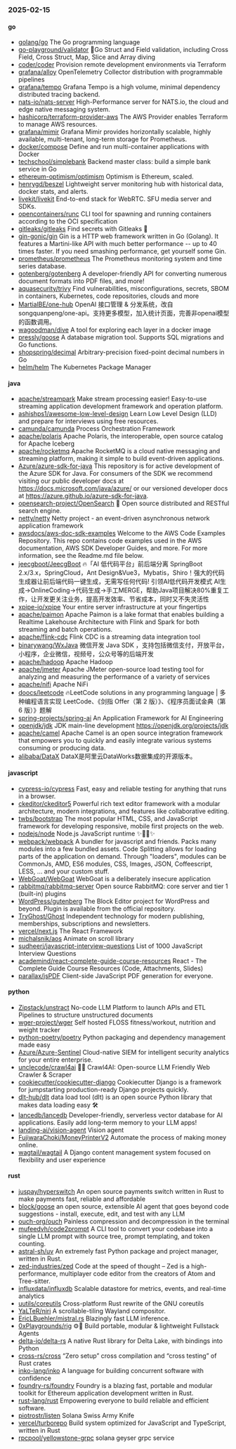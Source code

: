 ### 2025-02-15

#### go
* [golang/go](https://github.com/golang/go) The Go programming language
* [go-playground/validator](https://github.com/go-playground/validator) 💯Go Struct and Field validation, including Cross Field, Cross Struct, Map, Slice and Array diving
* [coder/coder](https://github.com/coder/coder) Provision remote development environments via Terraform
* [grafana/alloy](https://github.com/grafana/alloy) OpenTelemetry Collector distribution with programmable pipelines
* [grafana/tempo](https://github.com/grafana/tempo) Grafana Tempo is a high volume, minimal dependency distributed tracing backend.
* [nats-io/nats-server](https://github.com/nats-io/nats-server) High-Performance server for NATS.io, the cloud and edge native messaging system.
* [hashicorp/terraform-provider-aws](https://github.com/hashicorp/terraform-provider-aws) The AWS Provider enables Terraform to manage AWS resources.
* [grafana/mimir](https://github.com/grafana/mimir) Grafana Mimir provides horizontally scalable, highly available, multi-tenant, long-term storage for Prometheus.
* [docker/compose](https://github.com/docker/compose) Define and run multi-container applications with Docker
* [techschool/simplebank](https://github.com/techschool/simplebank) Backend master class: build a simple bank service in Go
* [ethereum-optimism/optimism](https://github.com/ethereum-optimism/optimism) Optimism is Ethereum, scaled.
* [henrygd/beszel](https://github.com/henrygd/beszel) Lightweight server monitoring hub with historical data, docker stats, and alerts.
* [livekit/livekit](https://github.com/livekit/livekit) End-to-end stack for WebRTC. SFU media server and SDKs.
* [opencontainers/runc](https://github.com/opencontainers/runc) CLI tool for spawning and running containers according to the OCI specification
* [gitleaks/gitleaks](https://github.com/gitleaks/gitleaks) Find secrets with Gitleaks 🔑
* [gin-gonic/gin](https://github.com/gin-gonic/gin) Gin is a HTTP web framework written in Go (Golang). It features a Martini-like API with much better performance -- up to 40 times faster. If you need smashing performance, get yourself some Gin.
* [prometheus/prometheus](https://github.com/prometheus/prometheus) The Prometheus monitoring system and time series database.
* [gotenberg/gotenberg](https://github.com/gotenberg/gotenberg) A developer-friendly API for converting numerous document formats into PDF files, and more!
* [aquasecurity/trivy](https://github.com/aquasecurity/trivy) Find vulnerabilities, misconfigurations, secrets, SBOM in containers, Kubernetes, code repositories, clouds and more
* [MartialBE/one-hub](https://github.com/MartialBE/one-hub) OpenAI 接口管理 & 分发系统，改自songquanpeng/one-api。支持更多模型，加入统计页面，完善非openai模型的函数调用。
* [wagoodman/dive](https://github.com/wagoodman/dive) A tool for exploring each layer in a docker image
* [pressly/goose](https://github.com/pressly/goose) A database migration tool. Supports SQL migrations and Go functions.
* [shopspring/decimal](https://github.com/shopspring/decimal) Arbitrary-precision fixed-point decimal numbers in Go
* [helm/helm](https://github.com/helm/helm) The Kubernetes Package Manager

#### java
* [apache/streampark](https://github.com/apache/streampark) Make stream processing easier! Easy-to-use streaming application development framework and operation platform.
* [ashishps1/awesome-low-level-design](https://github.com/ashishps1/awesome-low-level-design) Learn Low Level Design (LLD) and prepare for interviews using free resources.
* [camunda/camunda](https://github.com/camunda/camunda) Process Orchestration Framework
* [apache/polaris](https://github.com/apache/polaris) Apache Polaris, the interoperable, open source catalog for Apache Iceberg
* [apache/rocketmq](https://github.com/apache/rocketmq) Apache RocketMQ is a cloud native messaging and streaming platform, making it simple to build event-driven applications.
* [Azure/azure-sdk-for-java](https://github.com/Azure/azure-sdk-for-java) This repository is for active development of the Azure SDK for Java. For consumers of the SDK we recommend visiting our public developer docs at https://docs.microsoft.com/java/azure/ or our versioned developer docs at https://azure.github.io/azure-sdk-for-java.
* [opensearch-project/OpenSearch](https://github.com/opensearch-project/OpenSearch) 🔎 Open source distributed and RESTful search engine.
* [netty/netty](https://github.com/netty/netty) Netty project - an event-driven asynchronous network application framework
* [awsdocs/aws-doc-sdk-examples](https://github.com/awsdocs/aws-doc-sdk-examples) Welcome to the AWS Code Examples Repository. This repo contains code examples used in the AWS documentation, AWS SDK Developer Guides, and more. For more information, see the Readme.md file below.
* [jeecgboot/JeecgBoot](https://github.com/jeecgboot/JeecgBoot) 🔥「AI 低代码平台」前后端分离 SpringBoot 2.x/3.x，SpringCloud，Ant Design&Vue3，Mybatis，Shiro！强大的代码生成器让前后端代码一键生成，无需写任何代码! 引领AI低代码开发模式 AI生成->OnlineCoding->代码生成->手工MERGE，帮助Java项目解决80%重复工作，让开发更关注业务，提高开发效率、节省成本，同时又不失灵活性
* [xpipe-io/xpipe](https://github.com/xpipe-io/xpipe) Your entire server infrastructure at your fingertips
* [apache/paimon](https://github.com/apache/paimon) Apache Paimon is a lake format that enables building a Realtime Lakehouse Architecture with Flink and Spark for both streaming and batch operations.
* [apache/flink-cdc](https://github.com/apache/flink-cdc) Flink CDC is a streaming data integration tool
* [binarywang/WxJava](https://github.com/binarywang/WxJava) 微信开发 Java SDK ，支持包括微信支付，开放平台，小程序，企业微信，视频号，公众号等的后端开发
* [apache/hadoop](https://github.com/apache/hadoop) Apache Hadoop
* [apache/jmeter](https://github.com/apache/jmeter) Apache JMeter open-source load testing tool for analyzing and measuring the performance of a variety of services
* [apache/nifi](https://github.com/apache/nifi) Apache NiFi
* [doocs/leetcode](https://github.com/doocs/leetcode) 🔥LeetCode solutions in any programming language | 多种编程语言实现 LeetCode、《剑指 Offer（第 2 版）》、《程序员面试金典（第 6 版）》题解
* [spring-projects/spring-ai](https://github.com/spring-projects/spring-ai) An Application Framework for AI Engineering
* [openjdk/jdk](https://github.com/openjdk/jdk) JDK main-line development https://openjdk.org/projects/jdk
* [apache/camel](https://github.com/apache/camel) Apache Camel is an open source integration framework that empowers you to quickly and easily integrate various systems consuming or producing data.
* [alibaba/DataX](https://github.com/alibaba/DataX) DataX是阿里云DataWorks数据集成的开源版本。

#### javascript
* [cypress-io/cypress](https://github.com/cypress-io/cypress) Fast, easy and reliable testing for anything that runs in a browser.
* [ckeditor/ckeditor5](https://github.com/ckeditor/ckeditor5) Powerful rich text editor framework with a modular architecture, modern integrations, and features like collaborative editing.
* [twbs/bootstrap](https://github.com/twbs/bootstrap) The most popular HTML, CSS, and JavaScript framework for developing responsive, mobile first projects on the web.
* [nodejs/node](https://github.com/nodejs/node) Node.js JavaScript runtime ✨🐢🚀✨
* [webpack/webpack](https://github.com/webpack/webpack) A bundler for javascript and friends. Packs many modules into a few bundled assets. Code Splitting allows for loading parts of the application on demand. Through "loaders", modules can be CommonJs, AMD, ES6 modules, CSS, Images, JSON, Coffeescript, LESS, ... and your custom stuff.
* [WebGoat/WebGoat](https://github.com/WebGoat/WebGoat) WebGoat is a deliberately insecure application
* [rabbitmq/rabbitmq-server](https://github.com/rabbitmq/rabbitmq-server) Open source RabbitMQ: core server and tier 1 (built-in) plugins
* [WordPress/gutenberg](https://github.com/WordPress/gutenberg) The Block Editor project for WordPress and beyond. Plugin is available from the official repository.
* [TryGhost/Ghost](https://github.com/TryGhost/Ghost) Independent technology for modern publishing, memberships, subscriptions and newsletters.
* [vercel/next.js](https://github.com/vercel/next.js) The React Framework
* [michalsnik/aos](https://github.com/michalsnik/aos) Animate on scroll library
* [sudheerj/javascript-interview-questions](https://github.com/sudheerj/javascript-interview-questions) List of 1000 JavaScript Interview Questions
* [academind/react-complete-guide-course-resources](https://github.com/academind/react-complete-guide-course-resources) React - The Complete Guide Course Resources (Code, Attachments, Slides)
* [parallax/jsPDF](https://github.com/parallax/jsPDF) Client-side JavaScript PDF generation for everyone.

#### python
* [Zipstack/unstract](https://github.com/Zipstack/unstract) No-code LLM Platform to launch APIs and ETL Pipelines to structure unstructured documents
* [wger-project/wger](https://github.com/wger-project/wger) Self hosted FLOSS fitness/workout, nutrition and weight tracker
* [python-poetry/poetry](https://github.com/python-poetry/poetry) Python packaging and dependency management made easy
* [Azure/Azure-Sentinel](https://github.com/Azure/Azure-Sentinel) Cloud-native SIEM for intelligent security analytics for your entire enterprise.
* [unclecode/crawl4ai](https://github.com/unclecode/crawl4ai) 🚀🤖 Crawl4AI: Open-source LLM Friendly Web Crawler & Scraper
* [cookiecutter/cookiecutter-django](https://github.com/cookiecutter/cookiecutter-django) Cookiecutter Django is a framework for jumpstarting production-ready Django projects quickly.
* [dlt-hub/dlt](https://github.com/dlt-hub/dlt) data load tool (dlt) is an open source Python library that makes data loading easy 🛠️
* [lancedb/lancedb](https://github.com/lancedb/lancedb) Developer-friendly, serverless vector database for AI applications. Easily add long-term memory to your LLM apps!
* [landing-ai/vision-agent](https://github.com/landing-ai/vision-agent) Vision agent
* [FujiwaraChoki/MoneyPrinterV2](https://github.com/FujiwaraChoki/MoneyPrinterV2) Automate the process of making money online.
* [wagtail/wagtail](https://github.com/wagtail/wagtail) A Django content management system focused on flexibility and user experience

#### rust
* [juspay/hyperswitch](https://github.com/juspay/hyperswitch) An open source payments switch written in Rust to make payments fast, reliable and affordable
* [block/goose](https://github.com/block/goose) an open source, extensible AI agent that goes beyond code suggestions - install, execute, edit, and test with any LLM
* [ouch-org/ouch](https://github.com/ouch-org/ouch) Painless compression and decompression in the terminal
* [mufeedvh/code2prompt](https://github.com/mufeedvh/code2prompt) A CLI tool to convert your codebase into a single LLM prompt with source tree, prompt templating, and token counting.
* [astral-sh/uv](https://github.com/astral-sh/uv) An extremely fast Python package and project manager, written in Rust.
* [zed-industries/zed](https://github.com/zed-industries/zed) Code at the speed of thought – Zed is a high-performance, multiplayer code editor from the creators of Atom and Tree-sitter.
* [influxdata/influxdb](https://github.com/influxdata/influxdb) Scalable datastore for metrics, events, and real-time analytics
* [uutils/coreutils](https://github.com/uutils/coreutils) Cross-platform Rust rewrite of the GNU coreutils
* [YaLTeR/niri](https://github.com/YaLTeR/niri) A scrollable-tiling Wayland compositor.
* [EricLBuehler/mistral.rs](https://github.com/EricLBuehler/mistral.rs) Blazingly fast LLM inference.
* [0xPlaygrounds/rig](https://github.com/0xPlaygrounds/rig) ⚙️🦀 Build portable, modular & lightweight Fullstack Agents
* [delta-io/delta-rs](https://github.com/delta-io/delta-rs) A native Rust library for Delta Lake, with bindings into Python
* [cross-rs/cross](https://github.com/cross-rs/cross) “Zero setup” cross compilation and “cross testing” of Rust crates
* [inko-lang/inko](https://github.com/inko-lang/inko) A language for building concurrent software with confidence
* [foundry-rs/foundry](https://github.com/foundry-rs/foundry) Foundry is a blazing fast, portable and modular toolkit for Ethereum application development written in Rust.
* [rust-lang/rust](https://github.com/rust-lang/rust) Empowering everyone to build reliable and efficient software.
* [piotrostr/listen](https://github.com/piotrostr/listen) Solana Swiss Army Knife
* [vercel/turborepo](https://github.com/vercel/turborepo) Build system optimized for JavaScript and TypeScript, written in Rust
* [rpcpool/yellowstone-grpc](https://github.com/rpcpool/yellowstone-grpc) solana geyser grpc service
